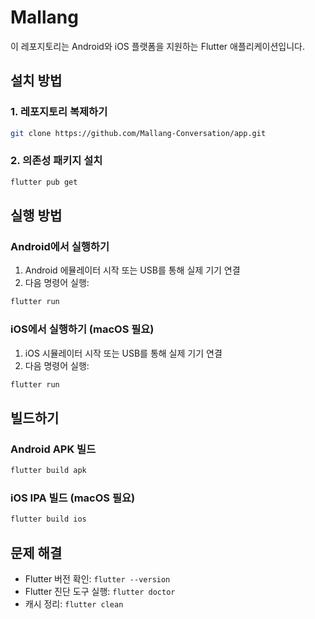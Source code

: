 # Mallang

이 레포지토리는 Android와 iOS 플랫폼을 지원하는 Flutter 애플리케이션입니다.

## 설치 방법

### 1. 레포지토리 복제하기

```bash
git clone https://github.com/Mallang-Conversation/app.git
```

### 2. 의존성 패키지 설치

```bash
flutter pub get
```

## 실행 방법

### Android에서 실행하기

1. Android 에뮬레이터 시작 또는 USB를 통해 실제 기기 연결
2. 다음 명령어 실행:

```bash
flutter run
```

### iOS에서 실행하기 (macOS 필요)

1. iOS 시뮬레이터 시작 또는 USB를 통해 실제 기기 연결
2. 다음 명령어 실행:

```bash
flutter run
```

## 빌드하기

### Android APK 빌드

```bash
flutter build apk
```

### iOS IPA 빌드 (macOS 필요)

```bash
flutter build ios
```

## 문제 해결

- Flutter 버전 확인: `flutter --version`
- Flutter 진단 도구 실행: `flutter doctor`
- 캐시 정리: `flutter clean`
